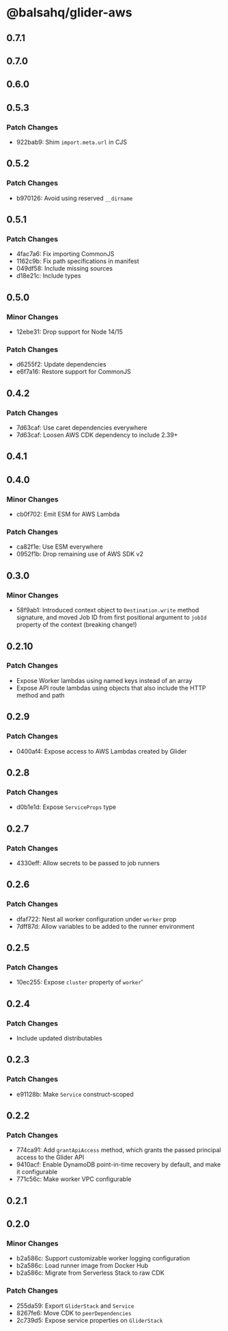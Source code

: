 # @balsahq/glider-aws

## 0.7.1

## 0.7.0

## 0.6.0

## 0.5.3

### Patch Changes

- 922bab9: Shim `import.meta.url` in CJS

## 0.5.2

### Patch Changes

- b970126: Avoid using reserved `__dirname`

## 0.5.1

### Patch Changes

- 4fac7a6: Fix importing CommonJS
- 1162c9b: Fix path specifications in manifest
- 049df58: Include missing sources
- d18e21c: Include types

## 0.5.0

### Minor Changes

- 12ebe31: Drop support for Node 14/15

### Patch Changes

- d6255f2: Update dependencies
- e6f7a16: Restore support for CommonJS

## 0.4.2

### Patch Changes

- 7d63caf: Use caret dependencies everywhere
- 7d63caf: Loosen AWS CDK dependency to include 2.39+

## 0.4.1

## 0.4.0

### Minor Changes

- cb0f702: Emit ESM for AWS Lambda

### Patch Changes

- ca82f1e: Use ESM everywhere
- 0952f1b: Drop remaining use of AWS SDK v2

## 0.3.0

### Minor Changes

- 58f9ab1: Introduced context object to `Destination.write` method signature, and moved Job ID from first positional argument to `jobId` property of the context (breaking change!)

## 0.2.10

### Patch Changes

- Expose Worker lambdas using named keys instead of an array
- Expose API route lambdas using objects that also include the HTTP method and path

## 0.2.9

### Patch Changes

- 0400af4: Expose access to AWS Lambdas created by Glider

## 0.2.8

### Patch Changes

- d0b1e1d: Expose `ServiceProps` type

## 0.2.7

### Patch Changes

- 4330eff: Allow secrets to be passed to job runners

## 0.2.6

### Patch Changes

- dfaf722: Nest all worker configuration under `worker` prop
- 7dff87d: Allow variables to be added to the runner environment

## 0.2.5

### Patch Changes

- 10ec255: Expose `cluster` property of `worker`'

## 0.2.4

### Patch Changes

- Include updated distributables

## 0.2.3

### Patch Changes

- e91128b: Make `Service` construct-scoped

## 0.2.2

### Patch Changes

- 774ca91: Add `grantApiAccess` method, which grants the passed principal access to the Glider API
- 9410acf: Enable DynamoDB point-in-time recovery by default, and make it configurable
- 771c56c: Make worker VPC configurable

## 0.2.1

## 0.2.0

### Minor Changes

- b2a586c: Support customizable worker logging configuration
- b2a586c: Load runner image from Docker Hub
- b2a586c: Migrate from Serverless Stack to raw CDK

### Patch Changes

- 255da59: Export `GliderStack` and `Service`
- 8267fe6: Move CDK to `peerDependencies`
- 2c739d5: Expose service properties on `GliderStack`
